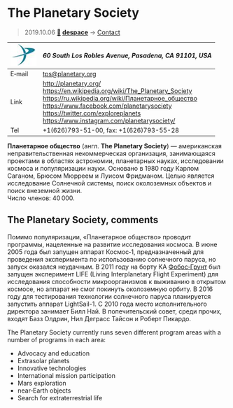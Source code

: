# The Planetary Society
> 2019.10.06 **[🚀](../index/index.md) [despace](index.md)** → [Contact](contact.md)

|[![](f/contact/p/planetary_society_logo1_thumb.jpg)](f/contact/p/planetary_society_logo1.png)|*60 South Los Robles Avenue, Pasadena, CA 91101, USA*|
|:--|:--|
|E‑mail| <tps@planetary.org> |
|Link| <http://planetary.org/><br> <https://en.wikipedia.org/wiki/The_Planetary_Society><br> <https://ru.wikipedia.org/wiki/Планетарное_общество><br> <https://www.facebook.com/planetarysociety><br> <https://twitter.com/exploreplanets><br> <https://www.instagram.com/planetarysociety/> |
|Tel| +1(626)793-51-00, fax: +1(626)793-55-28 |

**Планетарное общество** (англ. **The Planetary Society**) — американская неправительственная некоммерческая организация, занимающаяся проектами в областях астрономии, планетарных науках, исследовании космоса и популяризации науки. Основано в 1980 году Карлом Саганом, Брюсом Мюрреем и Луисом Фридманом. Целью является исследование Солнечной системы, поиск околоземных объектов и поиск внеземной жизни.  
Число членов: 40 000.


<p style="page-break-after:always"> </p>

## The Planetary Society, comments

Помимо популяризации, «Планетарное общество» проводит программы, нацеленные на развитие исследования космоса. В июне 2005 года был запущен аппарат Космос‑1, предназначенный для проведения эксперимента по использованию солнечного паруса, но запуск оказался неудачным. В 2011 году на борту КА [Фобос‑Грунт](фобос_грунт.md) был запущен эксперимент LIFE (Living Interplanetary Flight Experiment) для исследования способности микроорганизмов к выживанию в открытом космосе, но аппарат не смог покинуть околоземную орбиту. В 2016 году для тестирования технологии солнечного паруса планируется запустить аппарат LightSail-1. С 2010 года место исполнительного директора занимает Билл Най. В попечительский совет, среди прочих, входят Базз Олдрин, Нил Деграсс Тайсон и Роберт Пикардо.

The Planetary Society currently runs seven different program areas with a number of programs in each area:

   - Advocacy and education
   - Extrasolar planets
   - Innovative technologies
   - International mission participation
   - Mars exploration
   - near‑Earth objects
   - Search for extraterrestrial life

